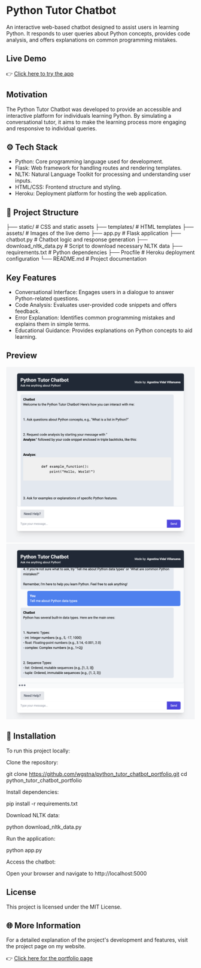 # Python Tutor Chatbot

An interactive web-based chatbot designed to assist users in learning Python. It responds to user queries about Python concepts, provides code analysis, and offers explanations on common programming mistakes.

## Live Demo

👉 [Click here to try the app](https://python-tutor-chatbot-36ad1a4c04c6.herokuapp.com)


## Motivation

The Python Tutor Chatbot was developed to provide an accessible and interactive platform for individuals learning Python. By simulating a conversational tutor, it aims to make the learning process more engaging and responsive to individual queries.

## ⚙️ Tech Stack

- Python: Core programming language used for development.
- Flask: Web framework for handling routes and rendering templates.
- NLTK: Natural Language Toolkit for processing and understanding user inputs.
- HTML/CSS: Frontend structure and styling.
- Heroku: Deployment platform for hosting the web application.


## 📁 Project Structure

├── static/                  # CSS and static assets
├── templates/               # HTML templates
├── assets/                  # Images of the live demo
├── app.py                   # Flask application
├── chatbot.py               # Chatbot logic and response generation
├── download_nltk_data.py    # Script to download necessary NLTK data
├── requirements.txt         # Python dependencies
├── Procfile                 # Heroku deployment configuration
└── README.md                # Project documentation

## Key Features

- Conversational Interface: Engages users in a dialogue to answer Python-related questions.
- Code Analysis: Evaluates user-provided code snippets and offers feedback.
- Error Explanation: Identifies common programming mistakes and explains them in simple terms.
- Educational Guidance: Provides explanations on Python concepts to aid learning.

## Preview

![sample_chat](assets/chat_image_1.png)
![sample_chat](assets/chat_image_2.png)


## 🔧 Installation

To run this project locally:

Clone the repository:

git clone https://github.com/wgstna/python_tutor_chatbot_portfolio.git
cd python_tutor_chatbot_portfolio

Install dependencies:

pip install -r requirements.txt

Download NLTK data:

python download_nltk_data.py

Run the application:

python app.py

Access the chatbot:

Open your browser and navigate to http://localhost:5000

## License

This project is licensed under the MIT License.

## 🌐 More Information

For a detailed explanation of the project's development and features, visit the project page on my website.

👉 [Click here for the portfolio page](https://agostinavidalvillanueva.com/python_chatbot.html)
